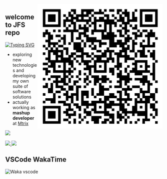 <img src="./qrcode.png" alt="qrcode-whatsapp" min-width="400px" max-width="400px" width="400px" align="right">

## welcome to <strong>JFS</strong> repo

[![Typing SVG](https://readme-typing-svg.demolab.com/?lines=JavaScript+🎯;React+⚛️;Node.js+🧩;MongoDB+📂;Microservices+⚙️;Business+📊;Agile+🚀;Multilingual+🗽;Let's+chat+😁)](https://github.com/jeferson-franco)

- exploring new technologies and developing my own suite of software solutions
- actually working as **mashup developer** at <a href="https://www.mtrix.com.br/en/">Mtrix</a>

<p align="left">
  <a href="https://skillicons.dev">
    <img src="https://skillicons.dev/icons?i=vscode,js,react,sass,materialui,vite,nodejs,gcp,git,kubernetes,docker,figma&perline=3" />
  </a>
</p>

<div dir="auto">
  <a href="https://github.com/jeferson-franco"></a>
  <a href="https://www.linkedin.com/in/jefersonfranco/" alt="jefe-linkedin">
    <img style="max-width: 100%;" src="https://img.shields.io/badge/-Linkedin-6610F2?style=for-the-badge&logo=Linkedin&logoColor=FFFFFF&link=https://www.linkedin.com/in/jefersonfranco/">
  </a>
  <a href="https://api.whatsapp.com/send?phone=5511966200991" alt="jefe-whatsapp">
    <img style="max-width: 100%;" src="https://img.shields.io/badge/-Whatsapp-6610F2?style=for-the-badge&logo=Whatsapp&logoColor=FFFFFF&link=https://api.whatsapp.com/send?phone=5511966200991">
  </a>

## VSCode WakaTime

![Waka vscode](https://wakatime.com/share/@328ec2d1-7a5b-47b2-8ff2-1d3c2f9fa1a9/ae7a4b23-a486-4c32-9402-e4147d7dfac8.svg)

</div>
